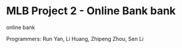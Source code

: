MLB Project 2 - Online Bank
bank
====

online bank

Programmers:
Run Yan, Li Huang,
Zhipeng Zhou, Sen Li
